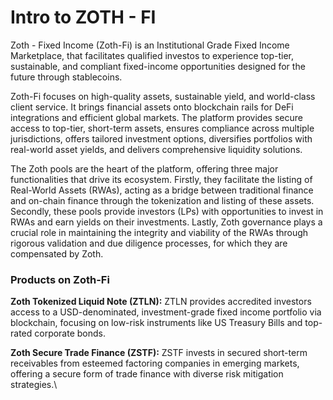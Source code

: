 # Intro to ZOTH - FI

Zoth - Fixed Income (Zoth-Fi) is an Institutional Grade Fixed Income Marketplace, that facilitates qualified investos to experience top-tier, sustainable, and compliant fixed-income opportunities designed for the future through stablecoins.

Zoth-Fi focuses on high-quality assets, sustainable yield, and world-class client service. It brings financial assets onto blockchain rails for DeFi integrations and efficient global markets. The platform provides secure access to top-tier, short-term assets, ensures compliance across multiple jurisdictions, offers tailored investment options, diversifies portfolios with real-world asset yields, and delivers comprehensive liquidity solutions.

The Zoth pools are the heart of the platform, offering three major functionalities that drive its ecosystem. Firstly, they facilitate the listing of Real-World Assets (RWAs), acting as a bridge between traditional finance and on-chain finance through the tokenization and listing of these assets. Secondly, these pools provide investors (LPs) with opportunities to invest in RWAs and earn yields on their investments. Lastly, Zoth governance plays a crucial role in maintaining the integrity and viability of the RWAs through rigorous validation and due diligence processes, for which they are compensated by Zoth.

### **Products on Zoth-Fi**

**Zoth Tokenized Liquid Note (ZTLN):** ZTLN provides accredited investors access to a USD-denominated, investment-grade fixed income portfolio via blockchain, focusing on low-risk instruments like US Treasury Bills and top-rated corporate bonds.

**Zoth Secure Trade Finance (ZSTF):** ZSTF invests in secured short-term receivables from esteemed factoring companies in emerging markets, offering a secure form of trade finance with diverse risk mitigation strategies.\

